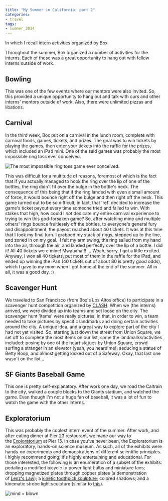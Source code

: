 ```yaml
---
title: "My Summer in California: part 2"
categories:
- travel
tags:
- summer_2014
---
```


In which I recall intern activities organized by Box.

Throughout the summer, Box organized a number of activities for the interns. Each of these was a great opportunity to hang out with fellow interns outside of work.

<!--more-->

## Bowling
This was one of the few events where our mentors were also invited. So, this provided a unique opportunity to hang out and talk with ours and other interns' mentors outside of work. Also, there were unlimited pizzas and libations.

## Carnival
In the third week, Box put on a carnival in the lunch room, complete with carnival foods, games, tickets, and prizes. The goal was to win tickets by playing the games, then enter your tickets into the raffle for the prizes, which included an iPad mini. One of the said games was probably the most impossible ring toss ever conceived.

![The most impossible ring toss game ever conceived.][ring-toss-image]

This was difficult for a multitude of reasons, foremost of which is the fact that if you actually managed to hook the ring over the lip of one of the bottles, the ring didn't fit over the bulge in the bottle's neck. The consequence of this being that if the ring landed with even a small amount of force, it would bounce right off the bulge and then right off the neck. This game turned out to be _so_ difficult, in fact, that 'ref' decided to increase the game's ticket payout every time someone tried and failed to win. With stakes that high, how could I _not_ dedicate my entire carnival experience to trying to win this god-forsaken game? So, after watching mine and multiple others' rings bounce fruitlessly off the bottles, to everyone's general fury and disappointment, the payout reached about 40 tickets. It was at this time that I took my final turn. I grabbed my stack of rings, stepped up to the line, and zoned in on my goal.  I felt my arm swing, the ring sailed from my hand into the air, through the air, and landed perfectly over the lip of a bottle. I did it! All 40 tickets were mine! Mwahaha!!! ... Woah, sorry, I got a little excited. Anyway, I won all 40 tickets, put most of them in the raffle for the iPad, and ended up winning the iPad (40 tickets out of about 80 is pretty good odds), which I gave to my mom when I got home at the end of the summer. All in all, it was a good day. :)

## Scavenger Hunt
We traveled to San Francisco (from Box's Los Altos office) to participate in a scavenger hunt competition organized by [CLASH](http://www.clashsf.com/). When we (the interns) arrived, we were divided up into teams and set loose on the city. The scavenger hunt 'items' were really pictures, in that, in order to win, a team needed to take pictures by specific landmarks and doing certain activities around the city. A unique idea, and a great way to explore part of the city I had not yet visited. So, starting just down the street from Union Square, we set off to complete the most items on our list, some the landmarks/activities included: posing by one of the heart statues by Union Square, crowd surfing a stranger in an elevator (yeah, you heard me), seducing a statue of Betty Boop, and almost getting kicked out of a Safeway. Okay, that last one wasn't on the list...

## SF Giants Baseball Game
This one is pretty self-explanatory. After work one day, we road the Caltrain to the city, walked a couple blocks to the Giants stadium, and watched the game. Even though I'm not a huge fan of baseball, it was a lot of fun to watch the game with the other interns.

## Exploratorium
This was probably the coolest intern event of the summer. After work, and after eating dinner at Pier 23 restaurant, we made our way to the [Exploratorium](http://www.exploratorium.edu/) at Pier 15. In case you've never been, the Exploratorium is an exploratory, hands-on science museum. As such, all of the exhibits were hands-on experiments and demonstrations of different scientific principles. I highly recommend going; it's highly entertaining and educational. For those interested, the following is an enumeration of a subset of the exhibits: pedaling a modified bicycle to power light bulbs and miniature fans; dropping magnetized plates through copper plates (a demonstration of [Lenz's Law](http://video.mit.edu/watch/physics-demo-lenzs-law-with-copper-pipe-10268/)); a [kinetic toothpick sculpture](http://youtu.be/OG5DkJWbeEg); colored shadows; and a kinematic strobe light sculpture (similar to [this](http://youtu.be/6gEnB0dBoFQ)).

![mind = blown][colored-shadows-image]

[ring-toss-image]: http://www.fiesta4kids.com/sites/default/files/bottle_ring_3x3.jpg
[colored-shadows-image]: http://www.exploratorium.edu/history/palace/images/hands.jpg